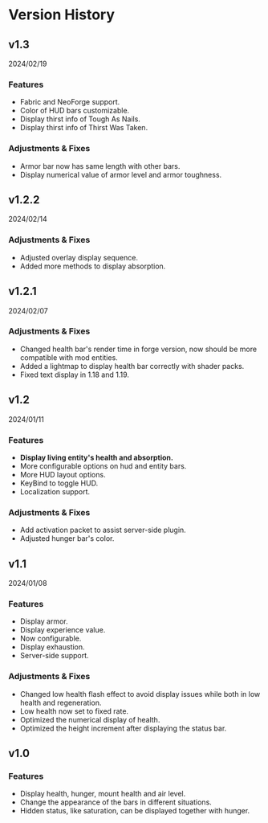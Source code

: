 # Version History

## v1.3
2024/02/19

### Features

- Fabric and NeoForge support.
- Color of HUD bars customizable.
- Display thirst info of Tough As Nails.
- Display thirst info of Thirst Was Taken.

### Adjustments & Fixes

- Armor bar now has same length with other bars.
- Display numerical value of armor level and armor toughness.

## v1.2.2
2024/02/14

### Adjustments & Fixes
- Adjusted overlay display sequence.
- Added more methods to display absorption.

## v1.2.1
2024/02/07

### Adjustments & Fixes

- Changed health bar's render time in forge version, now should be more compatible with mod entities.
- Added a lightmap to display health bar correctly with shader packs.
- Fixed text display in 1.18 and 1.19.

## v1.2

2024/01/11

### Features

- **Display living entity's health and absorption.**
- More configurable options on hud and entity bars.
- More HUD layout options.
- KeyBind to toggle HUD.
- Localization support.

### Adjustments & Fixes

- Add activation packet to assist server-side plugin.
- Adjusted hunger bar's color.

## v1.1

2024/01/08

### Features

- Display armor.
- Display experience value.
- Now configurable.
- Display exhaustion.
- Server-side support.

### Adjustments & Fixes

- Changed low health flash effect to avoid display issues while both in low health and regeneration.
- Low health now set to fixed rate.
- Optimized the numerical display of health.
- Optimized the height increment after displaying the status bar.

## v1.0

### Features

- Display health, hunger, mount health and air level.
- Change the appearance of the bars in different situations.
- Hidden status, like saturation, can be displayed together with hunger.